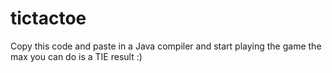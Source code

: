 # tictactoe
Copy this code and paste in a Java compiler and start playing the game
the max you can do is a TIE result :)
